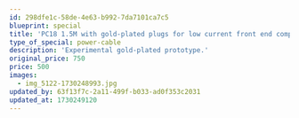 ```yaml
---
id: 298dfe1c-58de-4e63-b992-7da7101ca7c5
blueprint: special
title: 'PC18 1.5M with gold-plated plugs for low current front end component PROTOTYPE'
type_of_special: power-cable
description: 'Experimental gold-plated prototype.'
original_price: 750
price: 500
images:
  - img_5122-1730248993.jpg
updated_by: 63f13f7c-2a11-499f-b033-ad0f353c2031
updated_at: 1730249120
---
```


